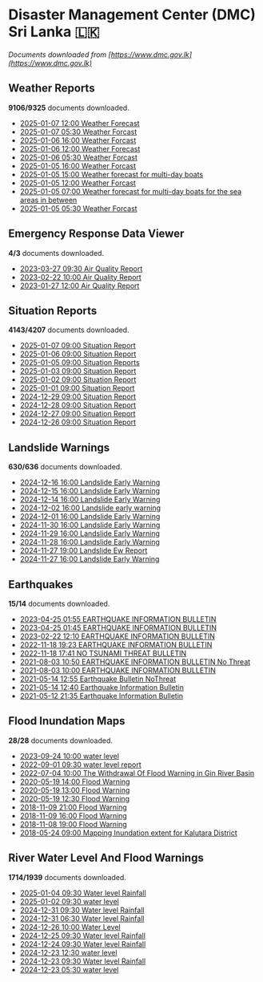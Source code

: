 # Disaster Management Center (DMC) Sri Lanka :sri_lanka:

*Documents downloaded from [https://www.dmc.gov.lk](https://www.dmc.gov.lk)*

## Weather Reports

**9106/9325** documents downloaded.

* [2025-01-07 12:00 Weather Forecast](data/weather-reports/20250107.1200.weather-forecast.pdf)
* [2025-01-07 05:30 Weather Forcast](data/weather-reports/20250107.0530.weather-forcast.pdf)
* [2025-01-06 16:00 Weather Forcast](data/weather-reports/20250106.1600.weather-forcast.pdf)
* [2025-01-06 12:00 Weather Forecast](data/weather-reports/20250106.1200.weather-forecast.pdf)
* [2025-01-06 05:30 Weather Forcast](data/weather-reports/20250106.0530.weather-forcast.pdf)
* [2025-01-05 16:00 Weather Forcast](data/weather-reports/20250105.1600.weather-forcast.pdf)
* [2025-01-05 15:00 Weather forecast for multi-day boats](data/weather-reports/20250105.1500.weather-forecast-for-multiday-boats.pdf)
* [2025-01-05 12:00 Weather Forcast](data/weather-reports/20250105.1200.weather-forcast.pdf)
* [2025-01-05 07:00 Weather forecast for multi-day boats for the sea areas in between](data/weather-reports/20250105.0700.weather-forecast-for-multiday-boats-for-the-sea-areas-in-between.pdf)
* [2025-01-05 05:30 Weather Forcast](data/weather-reports/20250105.0530.weather-forcast.pdf)

## Emergency Response Data Viewer

**4/3** documents downloaded.

* [2023-03-27 09:30 Air Quality Report](data/emergency-response-data-viewer/20230327.0930.air-quality-report.pdf)
* [2023-02-22 10:00 Air Quality Report](data/emergency-response-data-viewer/20230222.1000.air-quality-report.pdf)
* [2023-01-27 12:00 Air Quality Report](data/emergency-response-data-viewer/20230127.1200.air-quality-report.pdf)

## Situation Reports

**4143/4207** documents downloaded.

* [2025-01-07 09:00 Situation Report](data/situation-reports/20250107.0900.situation-report.pdf)
* [2025-01-06 09:00 Situation Report](data/situation-reports/20250106.0900.situation-report.pdf)
* [2025-01-05 09:00 Situation Reports](data/situation-reports/20250105.0900.situation-reports.pdf)
* [2025-01-03 09:00 Situation Report](data/situation-reports/20250103.0900.situation-report.pdf)
* [2025-01-02 09:00 Situation Report](data/situation-reports/20250102.0900.situation-report.pdf)
* [2025-01-01 09:00 Situation Report](data/situation-reports/20250101.0900.situation-report.pdf)
* [2024-12-29 09:00 Situation Report](data/situation-reports/20241229.0900.situation-report.pdf)
* [2024-12-28 09:00 Situation Report](data/situation-reports/20241228.0900.situation-report.pdf)
* [2024-12-27 09:00 Situation Report](data/situation-reports/20241227.0900.situation-report.pdf)
* [2024-12-26 09:00 Situation Report](data/situation-reports/20241226.0900.situation-report.pdf)

## Landslide Warnings

**630/636** documents downloaded.

* [2024-12-16 16:00 Landslide Early Warning](data/landslide-warnings/20241216.1600.landslide-early-warning.pdf)
* [2024-12-15 16:00 Landslide Early Warning](data/landslide-warnings/20241215.1600.landslide-early-warning.pdf)
* [2024-12-14 16:00 Landslide Early Warning](data/landslide-warnings/20241214.1600.landslide-early-warning.pdf)
* [2024-12-02 16:00 Landslide early warning](data/landslide-warnings/20241202.1600.landslide-early-warning.pdf)
* [2024-12-01 16:00 Landslide Early Warning](data/landslide-warnings/20241201.1600.landslide-early-warning.pdf)
* [2024-11-30 16:00 Landslide Early Warning](data/landslide-warnings/20241130.1600.landslide-early-warning.pdf)
* [2024-11-29 16:00 Landslide Early Warning](data/landslide-warnings/20241129.1600.landslide-early-warning.pdf)
* [2024-11-28 16:00 Landslide Early Warning](data/landslide-warnings/20241128.1600.landslide-early-warning.pdf)
* [2024-11-27 19:00 Landslide Ew Report](data/landslide-warnings/20241127.1900.landslide-ew-report.pdf)
* [2024-11-27 16:00 Landslide Early Warning](data/landslide-warnings/20241127.1600.landslide-early-warning.pdf)

## Earthquakes

**15/14** documents downloaded.

* [2023-04-25 01:55 EARTHQUAKE INFORMATION BULLETIN](data/earthquakes/20230425.0155.earthquake-information-bulletin.pdf)
* [2023-04-25 01:45 EARTHQUAKE INFORMATION BULLETIN](data/earthquakes/20230425.0145.earthquake-information-bulletin.pdf)
* [2023-02-22 12:10 EARTHQUAKE INFORMATION BULLETIN](data/earthquakes/20230222.1210.earthquake-information-bulletin.pdf)
* [2022-11-18 19:23 EARTHQUAKE INFORMATION BULLETIN](data/earthquakes/20221118.1923.earthquake-information-bulletin.pdf)
* [2022-11-18 17:41 NO TSUNAMI THREAT BULLETIN](data/earthquakes/20221118.1741.no-tsunami-threat-bulletin.pdf)
* [2021-08-03 10:50 EARTHQUAKE INFORMATION BULLETIN No Threat](data/earthquakes/20210803.1050.earthquake-information-bulletin-no-threat.pdf)
* [2021-08-03 10:00 EARTHQUAKE INFORMATION BULLETIN](data/earthquakes/20210803.1000.earthquake-information-bulletin.pdf)
* [2021-05-14 12:55 Earthquake Bulletin NoThreat](data/earthquakes/20210514.1255.earthquake-bulletin-nothreat.pdf)
* [2021-05-14 12:40 Earthquake Information Bulletin](data/earthquakes/20210514.1240.earthquake-information-bulletin.pdf)
* [2021-05-12 21:35 Earthquake Information Bulletin](data/earthquakes/20210512.2135.earthquake-information-bulletin.pdf)

## Flood Inundation Maps

**28/28** documents downloaded.

* [2023-09-24 10:00 water level](data/flood-inundation-maps/20230924.1000.water-level.pdf)
* [2022-09-01 09:30 water level report](data/flood-inundation-maps/20220901.0930.water-level-report.pdf)
* [2022-07-04 10:00 The Withdrawal Of Flood Warning in Gin River Basin](data/flood-inundation-maps/20220704.1000.the-withdrawal-of-flood-warning-in-gin-river-basin.pdf)
* [2020-05-19 14:00 Flood Warning](data/flood-inundation-maps/20200519.1400.flood-warning.pdf)
* [2020-05-19 13:00 Flood Warning](data/flood-inundation-maps/20200519.1300.flood-warning.pdf)
* [2020-05-19 12:30 Flood Warning](data/flood-inundation-maps/20200519.1230.flood-warning.pdf)
* [2018-11-09 21:00 Flood Warning](data/flood-inundation-maps/20181109.2100.flood-warning.PDF)
* [2018-11-09 16:00 Flood Warning](data/flood-inundation-maps/20181109.1600.flood-warning.PDF)
* [2018-11-08 19:00 Flood Warning](data/flood-inundation-maps/20181108.1900.flood-warning.PDF)
* [2018-05-24 09:00 Mapping Inundation extent for Kalutara District](data/flood-inundation-maps/20180524.0900.mapping-inundation-extent-for-kalutara-district.pdf)

## River Water Level And Flood Warnings

**1714/1939** documents downloaded.

* [2025-01-04 09:30 Water level  Rainfall](data/river-water-level-and-flood-warnings/20250104.0930.water-level-rainfall.jpg)
* [2025-01-02 09:30 water level](data/river-water-level-and-flood-warnings/20250102.0930.water-level.jpg)
* [2024-12-31 09:30 Water level  Rainfall](data/river-water-level-and-flood-warnings/20241231.0930.water-level-rainfall.jpg)
* [2024-12-31 06:30 Water level  Rainfall](data/river-water-level-and-flood-warnings/20241231.0630.water-level-rainfall.jpg)
* [2024-12-26 10:00 Water Level](data/river-water-level-and-flood-warnings/20241226.1000.water-level.jpg)
* [2024-12-25 09:30 Water level  Rainfall](data/river-water-level-and-flood-warnings/20241225.0930.water-level-rainfall.jpg)
* [2024-12-24 09:30 Water level  Rainfall](data/river-water-level-and-flood-warnings/20241224.0930.water-level-rainfall.jpg)
* [2024-12-23 12:30 water level](data/river-water-level-and-flood-warnings/20241223.1230.water-level.jpg)
* [2024-12-23 09:30 Water level  Rainfall](data/river-water-level-and-flood-warnings/20241223.0930.water-level-rainfall.jpg)
* [2024-12-23 05:30 water level](data/river-water-level-and-flood-warnings/20241223.0530.water-level.jpg)
